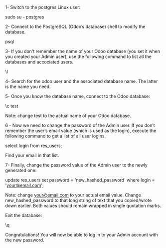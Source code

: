 1- Switch to the postgres Linux user:

sudo su - postgres

2- Connect to the PostgreSQL (Odoo’s database) shell to modify the database.

psql


3- If you don't remember the name of your Odoo database (you set it when you created your Admin user), use the following command to list all the databases and accociated users. 

\l


4- Search for the odoo user and the associated database name. The latter is the name you need.


5- Once you know the database name, connect to the Odoo database:

\c test


Note: change test to the actual name of your Odoo database.

 

6 - Now we need to change the password of the Admin user. If you don’t remember the user’s email value (which is used as the login), execute the following command to get a list of all user logins.

select login from res_users;


Find your email in that list.

 

7- Finally, change the password value of the Admin user to the newly generated one:

update res_users set password = 'new_hashed_password' where login = 'your@email.com';

Note: change your@email.com to your actual email value. Change new_hashed_password to that long string of text that you copied/wrote down earlier. Both values should remain wrapped in single quotation marks.

 

Exit the database:

\q
 

Congratulations! You will now be able to log in to your Admin account with the new password. 
